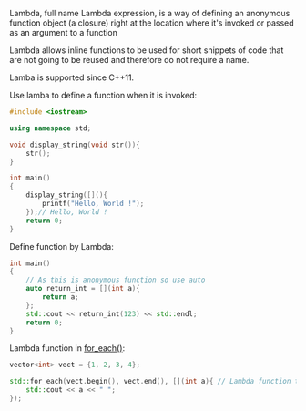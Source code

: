 Lambda, full name Lambda expression, is a way of defining an anonymous function object (a closure) right at the location where it's invoked or passed as an argument to a function

Lambda allows inline functions to be used for short snippets of code that are not going to be reused and therefore do not require a name.
 
Lamba is supported since C++11.

Use lamba to define a function when it is invoked:
```cpp
#include <iostream>

using namespace std;

void display_string(void str()){
	str();
}

int main()
{
	display_string([](){
		printf("Hello, World !");
	});// Hello, World !
    return 0;
}
```

Define function by Lambda:

```cpp
int main()
{
	// As this is anonymous function so use auto
	auto return_int = [](int a){
		return a;
	};
	std::cout << return_int(123) << std::endl;
    return 0;
}
```
Lambda function in [for_each()](https://github.com/TranPhucVinh/Cplusplus/tree/master/Introduction/Function#for_each):
```cpp
vector<int> vect = {1, 2, 3, 4};

std::for_each(vect.begin(), vect.end(), [](int a){ // Lambda function to print out all members of the vector
	std::cout << a << " ";
});
```
